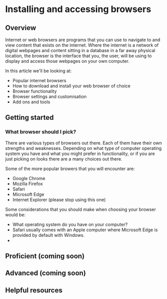# Installing and accessing browsers

## Overview 

Internet or web browsers are programs that you can use to navigate to and view content that exists on the internet. Where the internet is a network of digital webpages and content sitting in a database in a far away physical location, the browser is the interface that you, the user, will be using to display and access those webpages on your own computer. 

In this article we'll be looking at:
- Popular internet browsers
- How to download and install your web browser of choice
- Browser functionality
- Browser settings and customisation
- Add ons and tools

## Getting started

### What browser should I pick?

There are various types of browsers out there. Each of them have their own strengths and weaknesses. Depending on what type of computer operating system you have and what you might prefer in functionality, or if you are just picking on looks there are a many choices out there. 

Some of the more popular browers that you will encounter are:
- Google Chrome
- Mozilla Firefox
- Safari
- Microsoft Edge
- Internet Explorer (please stop using this one)

Some considerations that you should make when choosing your browser would be:
- What operating system do you have on your computer? 
- Safari usually comes with an Apple computer where Microsoft Edge is provided by default with Windows. 
- 



## Proficient (coming soon)


## Advanced (coming soon)


## Helpful resources    
